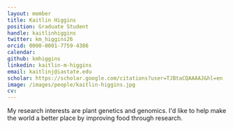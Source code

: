 ```yaml
---
layout: member
title: Kaitlin Higgins
position: Graduate Student
handle: kaitlinhiggins
twitter: km_higgins26
orcid: 0000-0001-7759-4386
calendar: 
github: kmhiggins
linkedin: kaitlin-m-higgins
email: kaitlinj@iastate.edu
scholar: https://scholar.google.com/citations?user=TJBtaCQAAAAJ&hl=en
image: /images/people/kaitlin-higgins.jpg
cv: 
---
```


My research interests are plant genetics and genomics. I'd like to help make the world a better place by improving food through research. 

